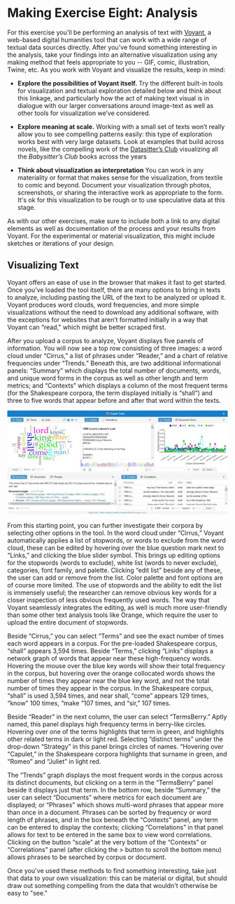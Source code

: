 # Making Exercise Eight: Analysis

For this exercise you'll be performing an analysis of text with [Voyant](voyant-tools.org), a web-based digital humanities tool that can work with a wide range of textual data sources directly. After you've found something interesting in the analysis, take your findings into an alternative visualization using any making method that feels appropriate to you -- GIF, comic, illustration, Twine, etc. As you work with Voyant and visualize the results, keep in mind:

- **Explore the possibilities of Voyant itself.** Try the different built-in tools for visualization and textual exploration detailed below and think about this linkage, and particularly how the act of making text visual is in dialogue with our larger conversations around image-text as well as other tools for visualization we’ve considered.

- **Explore meaning at scale.** Working with a small set of texts won’t really allow you to see compelling patterns easily: this type of exploration works best with very large datasets. Look at examples that build across novels, like the compelling work of the [Datasitter’s Club](https://datasittersclub.github.io/site/dsc6.html) visualizing all the *Babysitter’s Club* books across the years 

- **Think about visualization as interpretation** You can work in any materiality or format that makes sense for the visualization, from textile to comic and beyond. Document your visualization through photos, screenshots, or sharing the interactive work as appropriate to the form. It's ok for this visualization to be rough or to use speculative data at this stage.

As with our other exercises, make sure to include both a link to any digital elements as well as documentation of the process and your results from Voyant. For the experimental or material visualization, this might include sketches or iterations of your design.

## Visualizing Text

Voyant offers an ease of use in the browser that makes it fast to get started. Once you’ve loaded the tool itself, there are many options to bring in texts to analyze, including pasting the URL of the text to be analyzed or upload it. Voyant produces word clouds, word frequencies, and more simple visualizations without the need to download any additional software, with the exceptions for websites that aren’t formatted initially in a way that Voyant can “read," which might be better scraped first.

After you upload a corpus to analyze, Voyant displays five panels of information. You will now see a top row consisting of three images: a word cloud under “Cirrus,” a list of phrases under “Reader,” and a chart of relative frequencies under “Trends.” Beneath this, are two additional informational panels: “Summary” which displays the total number of documents, words, and unique word forms in the corpus as well as other length and term metrics; and “Contexts” which displays a column of the most frequent terms (for the Shakespeare corpora, the term displayed initially is “shall”) and three to five words that appear before and after that word within the texts. 

![Voyant](../img/voyant.jpg)

From this starting point, you can further investigate their corpora by selecting other options in the tool. In the word cloud under “Cirrus,” Voyant automatically applies a list of stopwords, or words to exclude from the word cloud, these can be edited by hovering over the blue question mark next to “Links,” and clicking the blue slider symbol. This brings up editing options for the stopwords (words to exclude), white list (words to never exclude), categories, font family, and palette. Clicking “edit list” beside any of these, the user can add or remove from the list. Color palette and font options are of course more limited. The use of stopwords and the ability to edit the list is immensely useful; the researcher can remove obvious key words for a closer inspection of less obvious frequently used words. The way that Voyant seamlessly integrates the editing, as well is much more user-friendly than some other text analysis tools like Orange, which require the user to upload the entire document of stopwords. 

Beside “Cirrus,” you can select “Terms” and see the exact number of times each word appears in a corpus. For the pre-loaded Shakespeare corpus, “shall” appears 3,594 times. Beside “Terms,” clicking “Links” displays a network graph of words that appear near these high-frequency words. Hovering the mouse over the blue key words will show their total frequency in the corpus, but hovering over the orange collocated words shows the number of times they appear near the blue key word, and not the total number of times they appear in the corpus. In the Shakespeare corpus, “shall” is used 3,594 times, and near shall, “come” appears 129 times, “know” 100 times, “make ”107 times, and “sir,” 107 times.   

Beside “Reader” in the next column, the user can select “TermsBerry.” Aptly named, this panel displays high frequency terms in berry-like circles. Hovering over one of the terms highlights that term in green, and highlights other related terms in dark or light red. Selecting “distinct terms” under the drop-down “Strategy” in this panel brings circles of names. “Hovering over “Capulet,” in the Shakespeare corpora highlights that surname in green, and “Romeo” and “Juliet” in light red. 

The “Trends” graph displays the most frequent words in the corpus across its distinct documents, but clicking on a term in the “TermsBerry” panel beside it displays just that term. In the bottom row, beside “Summary,” the user can select “Documents” where metrics for each document are displayed; or “Phrases” which shows multi-word phrases that appear more than once in a document. Phrases can be sorted by frequency or word length of phrases, and in the box beneath the “Contexts” panel, any term can be entered to display the contexts; clicking “Correlations” in that panel allows for text to be entered in the same box to view word correlations. Clicking on the button “scale” at the very bottom of the “Contexts” or “Correlations” panel (after clicking the > button to scroll the bottom menu) allows phrases to be searched by corpus or document.

Once you've used these methods to find something interesting, take just that data to your own visualization: this can be material or digital, but should draw out something compelling from the data that wouldn't otherwise be easy to "see."
